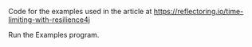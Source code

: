 Code for the examples used in the article at 
https://reflectoring.io/time-limiting-with-resilience4j

Run the Examples program.

